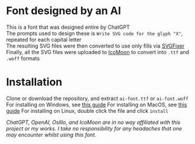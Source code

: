 # Font designed by an AI
This is a font that was designed entire by ChatGPT \
The prompts used to design these is `Write SVG code for the glyph "X"`, repeated for each capital letter \
The resulting SVG files were then converted to use only fills via [SVGFixer](https://github.com/oslllo/svg-fixer) \
Finally, all the SVG files were uploaded to [IcoMoon](https://icomoon.io/) to convert into `.ttf` and `.woff` formats

# Installation
Clone or download the repository, and extract `ai-font.ttf` or `ai-font.woff`
For installing on Windows, see [this guide](https://support.microsoft.com/en-us/office/add-a-font-b7c5f17c-4426-4b53-967f-455339c564c1)
For installing on MacOS, see [this guide](https://support.apple.com/en-us/HT201749)
For installing on Linux, double click the file and click `install`

*ChatGPT, OpenAI, Oslllo, and IcoMoon are in no way affiliated with this project or my works. I take no responsibility for any headaches that one may encounter whilst using this font.*
